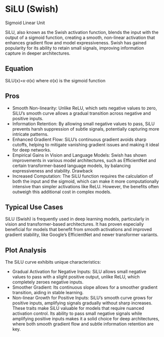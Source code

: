 # SiLU (Swish)
Sigmoid Linear Unit

SiLU, also known as the Swish activation function, blends the input with the output of a sigmoid function, creating a smooth, non-linear activation that enhances gradient flow and model expressiveness. Swish has gained popularity for its ability to retain small signals, improving information capture in deeper architectures.

## Equation
SiLU(x)=x⋅σ(x)
where  σ(x) is the sigmoid function

## Pros
- Smooth Non-linearity: Unlike ReLU, which sets negative values to zero, SiLU’s smooth curve allows a gradual transition across negative and positive inputs.
- Information Retention: By allowing small negative values to pass, SiLU prevents harsh suppression of subtle signals, potentially capturing more intricate patterns.
- Enhanced Gradient Flow: SiLU’s continuous gradient avoids sharp cutoffs, helping to mitigate vanishing gradient issues and making it ideal for deep networks.
- Empirical Gains in Vision and Language Models: Swish has shown improvements in various model architectures, such as EfficientNet and certain transformer-based language models, by balancing expressiveness and stability.
Drawback
- Increased Computation: The SiLU function requires the calculation of both the input and the sigmoid, which can make it more computationally intensive than simpler activations like ReLU. However, the benefits often outweigh this additional cost in complex models.

## Typical Use Cases
SiLU (Swish) is frequently used in deep learning models, particularly in vision and transformer-based architectures. It has proven especially beneficial for models that benefit from smooth activations and improved gradient stability, like Google’s EfficientNet and newer transformer variants.

## Plot Analysis
The SiLU curve exhibits unique characteristics:

- Gradual Activation for Negative Inputs: SiLU allows small negative values to pass with a slight positive output, unlike ReLU, which completely zeroes negative inputs.
- Smoother Gradient: Its continuous slope allows for a smoother gradient transition, aiding in stable learning.
- Non-linear Growth for Positive Inputs: SiLU’s smooth curve grows for positive inputs, amplifying signals gradually without sharp increases.
These traits make SiLU valuable for models that require nuanced activation control. Its ability to pass small negative signals while amplifying positive inputs makes it a solid choice for deep architectures, where both smooth gradient flow and subtle information retention are key.